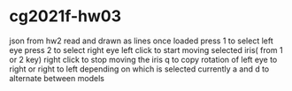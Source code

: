 # cg2021f-hw03
json from hw2 read and drawn as lines once loaded
press 1 to select left eye
press 2 to select right eye
left click to start moving selected iris( from 1 or 2 key)
right click to stop moving the iris
q to copy rotation of left eye to right or right to left depending on which is selected currently
a and d to alternate between models
